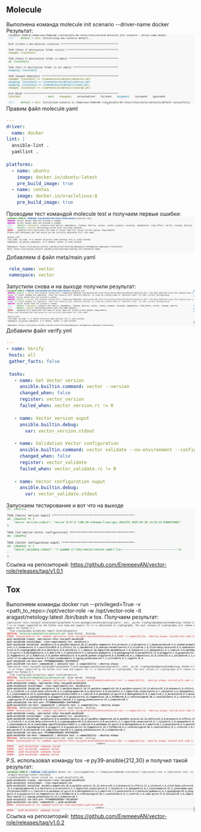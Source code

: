 ## Molecule
Выполнена команда molecule init scenario --driver-name docker
Результат:
![image](https://github.com/EremeevAN/Ansible-05-testing/blob/main/images/1.png)
Правим файл molecule.yaml
```yaml
---
driver:
  name: docker
lint: |
  ansible-lint .
  yamllint .

platforms:
  - name: ubuntu
    image: docker.io/ubuntu:latest
    pre_build_image: true
  - name: centos
    image: docker.io/oraclelinux:8
    pre_build_image: true
```
Проводим тест командой molecule test и получаем первые ошибки:
![image](https://github.com/EremeevAN/Ansible-05-testing/blob/main/images/2.png)
Добавляем d файл meta/main.yaml
 ```yaml
  role_name: vector
  namespace: vector
```
Запустили снова и на выходе получили результат:
![image](https://github.com/EremeevAN/Ansible-05-testing/blob/main/images/3.png)
Добавили файл verify.yml
 ```yaml
---
- name: Verify
  hosts: all
  gather_facts: false

  tasks:
    - name: Get Vector version
      ansible.builtin.command: vector --version
      changed_when: false
      register: vector_version
      failed_when: vector_version.rc != 0

    - name: Vector version ouput
      ansible.builtin.debug:
        var: vector_version.stdout

    - name: Validation Vector configuration
      ansible.builtin.command: vector validate --no-environment --config-yaml /etc/vector/vector.yaml
      changed_when: false
      register: vector_validate
      failed_when: vector_validate.rc != 0

    - name: Vector configuration ouput
      ansible.builtin.debug:
        var: vector_validate.stdout
```
Запускаем тестирование и вот что на выходе
![image](https://github.com/EremeevAN/Ansible-05-testing/blob/main/images/4.png)
Ссылка на репозиторий: https://github.com/EremeevAN/vector-role/releases/tag/v1.0.1
## Tox
Выполняем команды docker run --privileged=True -v <path_to_repo>:/opt/vector-role -w /opt/vector-role -it aragast/netology:latest /bin/bash и tox. Получаем результат:
![image](https://github.com/EremeevAN/Ansible-05-testing/blob/main/images/5.png)
P.S. использовал команду tox -e py39-ansible{212,30} и получил такой результат:
![image](https://github.com/EremeevAN/Ansible-05-testing/blob/main/images/6.png)
Ссылка на репозиторий: https://github.com/EremeevAN/vector-role/releases/tag/v1.0.2